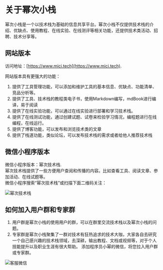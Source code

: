 # 关于幂次小栈

幂次小栈是一个以技术栈为基础的信息共享平台。幂次小栈不仅提供技术栈的介绍、优缺点、使用教程、在线实验、在线测评等相关功能，还提供技术类活动、招聘、技术分享等。

## 网站版本
访问地址：[https://www.mici.tech](https://www.mici.tech).   

网站版本具有更强大的功能：
1. 提供了工具管理功能，可以添加和维护工具的基本信息、优缺点、功能清单、竞品分析等。
2. 提供了工具、技术栈的教程类电子书，使用Markdown编写，mdBook进行编译，易于阅读
3. 提供了在线实验功能，可以通过在线实验进行部署和学习技术栈。
4. 提供了在线测试功能，通过创建试题、试卷来检验学习情况，编程题进行在线编程，在线运行。
5. 提供了博客功能，可以发布和浏览技术类的文章
6. 提供了栈道功能，类似论坛，可以发布技术栈的需求或者给他人推荐技术栈

## 微信小程序版本
微信小程序版本：幂次技术栈.  
幂次技术栈提供了一些方便用户查阅和传播的内容。比如查看工具、阅读文章、参加活动、在线试题等。  
微信小程序搜索“幂次技术栈”或扫描下面二维码关注：

![幂次技术栈](https://images-1258433566.cos.ap-shanghai.myqcloud.com/mici-mp.jpg "mp-stack.jpg")

## 如何加入用户群和专家群
1. 用户群是幂次小栈的使用用户的群，可以在群里交流技术栈以及幂次小栈的问题。
2. 专家群是幂次小栈聚集了一群对技术有狂热追求的技术大咖，大家各自去研究一个自己感兴趣的技术栈领域，去深耕，输出教程、文档或视频等，对于个人技能提升以及职业生涯有很大帮助。
添加程序员小幂的微信，将您拉入用户群或专家群。

![客服微信](https://images-1258433566.cos.ap-shanghai.myqcloud.com/chengxuyuan_mi.jpg "weixin-mi.png")



